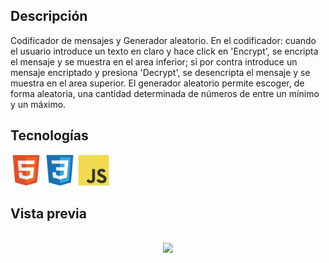## Descripción  
Codificador de mensajes y Generador aleatorio. En el codificador: cuando el usuario introduce un texto en claro y hace click en 'Encrypt', se encripta el mensaje y se muestra en el area inferior; si por contra introduce un mensaje encriptado y presiona 'Decrypt', se desencripta el mensaje y se muestra en el area superior. El generador aleatorio permite escoger, de forma aleatoria, una cantidad determinada de números de entre un mínimo y un máximo. 

## Tecnologías
<span>
<img src="https://github.com/devicons/devicon/blob/master/icons/html5/html5-original.svg" alt="html5" width="50" height="50"/>
<img src="https://github.com/devicons/devicon/blob/master/icons/css3/css3-original.svg" alt="css3" width="50" height="50"/>
<img src="https://github.com/devicons/devicon/blob/master/icons/javascript/javascript-original.svg" alt="css3" width="50" height="50"/>
</span>

## Vista previa
<p align="center"><br>
<img src="https://user-images.githubusercontent.com/125128610/228785573-3e29ca14-f003-4390-b931-a1656029042e.png">
</p>

